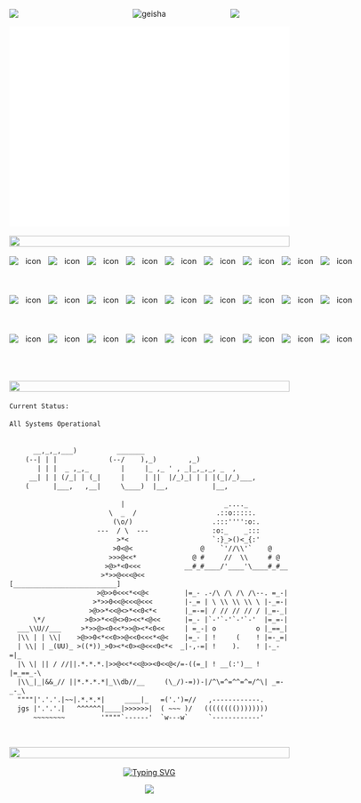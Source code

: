 <img align="left" src="https://user-images.githubusercontent.com/65187002/144930161-2f783401-8d27-4fdf-a2f7-cc0ba32f1f1f.gif" width="21%" style="display:inline;"><img align="right" src="https://user-images.githubusercontent.com/65187002/144930161-2f783401-8d27-4fdf-a2f7-cc0ba32f1f1f.gif" width="21%" style="display:inline;">

<p align="center">
  <img src="https://github.com/RexRowan/RexRowan/assets/4164511/5401aecb-60d5-4aa8-a85c-cd88dd125bd1" width="400" height="auto" alt="geisha" />
</p>

 <p align="center">
<img src="./assets/zh.svg" alt="Typing SVG" /></a>
</p>

<p align="center">
<img src="https://i.imgur.com/dBaSKWF.gif" height="20" width="100%">


<div align="center">  
<div style="display: flex; align-items: flex-start;"><img src="https://techstack-generator.vercel.app/js-icon.svg" alt="icon" width="70" height="70" /><img src="https://techstack-generator.vercel.app/ts-icon.svg" alt="icon" width="70" height="70" /><img src="https://techstack-generator.vercel.app/rescript-icon.svg" alt="icon" width="70" height="70" /><img src="https://techstack-generator.vercel.app/cpp-icon.svg" alt="icon" width="70" height="70" /><img src="https://techstack-generator.vercel.app/csharp-icon.svg" alt="icon" width="70" height="70" /><img src="https://techstack-generator.vercel.app/swift-icon.svg" alt="icon" width="70" height="70" /><img src="https://techstack-generator.vercel.app/react-icon.svg" alt="icon" width="70" height="70" /><img src="https://techstack-generator.vercel.app/redux-icon.svg" alt="icon" width="70" height="70" /><img src="https://techstack-generator.vercel.app/gatsby-icon.svg" alt="icon" width="70" height="70" /></div><div style="display: flex; align-items: flex-start;"><img src="https://techstack-generator.vercel.app/sass-icon.svg" alt="icon" width="70" height="70" /><img src="https://techstack-generator.vercel.app/storybook-icon.svg" alt="icon" width="70" height="70" /><img src="https://techstack-generator.vercel.app/webpack-icon.svg" alt="icon" width="70" height="70" /><img src="https://techstack-generator.vercel.app/eslint-icon.svg" alt="icon" width="70" height="70" /><img src="https://techstack-generator.vercel.app/prettier-icon.svg" alt="icon" width="70" height="70" /><img src="https://techstack-generator.vercel.app/jest-icon.svg" alt="icon" width="70" height="70" /><img src="https://techstack-generator.vercel.app/testinglibrary-icon.svg" alt="icon" width="70" height="70" /><img src="https://techstack-generator.vercel.app/python-icon.svg" alt="icon" width="70" height="70" /><img src="https://techstack-generator.vercel.app/django-icon.svg" alt="icon" width="70" height="70" /></div><div style="display: flex; align-items: flex-start;"><img src="https://techstack-generator.vercel.app/graphql-icon.svg" alt="icon" width="70" height="70" /><img src="https://techstack-generator.vercel.app/restapi-icon.svg" alt="icon" width="70" height="70" /><img src="https://techstack-generator.vercel.app/github-icon.svg" alt="icon" width="70" height="70" /><img src="https://techstack-generator.vercel.app/docker-icon.svg" alt="icon" width="70" height="70" /><img src="https://techstack-generator.vercel.app/kubernetes-icon.svg" alt="icon" width="70" height="70" /><img src="https://techstack-generator.vercel.app/aws-icon.svg" alt="icon" width="70" height="70" /><img src="https://techstack-generator.vercel.app/nginx-icon.svg" alt="icon" width="70" height="70" /><img src="https://techstack-generator.vercel.app/mysql-icon.svg" alt="icon" width="70" height="70" /><img src="https://techstack-generator.vercel.app/java-icon.svg" alt="icon" width="70" height="70" /></div>
</div>

<p align="center">
<img src="https://i.imgur.com/dBaSKWF.gif" height="20" width="100%">


```vim
Current Status:

All Systems Operational


      __,_,_,___)          _______
    (--| | |             (--/    ),_)        ,_)
       | | |  _ ,_,_        |     |_ ,_ ' , _|_,_,_, _  ,
     __| | | (/_| | (_|     |     | ||  |/_)_| | | |(_|/_)___,
    (      |___,   ,__|     \____)  |__,           |__,

                            |                         _...._
                         \  _  /                    .::o:::::.
                          (\o/)                    .:::'''':o:.
                      ---  / \  ---                :o:_    _:::
                           >*<                     `:}_>()<_{:'
                          >0<@<                 @    `'//\\'`    @
                         >>>@<<*              @ #     //  \\     # @
                        >@>*<0<<<           __#_#____/'____'\____#_#__
                       >*>>@<<<@<<         [__________________________]
                      >@>>0<<<*<<@<         |=_- .-/\ /\ /\ /\--. =_-|
                     >*>>0<<@<<<@<<<        |-_= | \ \\ \\ \\ \ |-_=-|
                    >@>>*<<@<>*<<0<*<       |_=-=| / // // // / |_=-_|
      \*/          >0>>*<<@<>0><<*<@<<      |=_- |`-'`-'`-'`-'  |=_=-|
  ___\\U//___     >*>>@><0<<*>>@><*<0<<     | =_-| o          o |_==_|
  |\\ | | \\|    >@>>0<*<<0>>@<<0<<<*<@<    |=_- | !     (    ! |=-_=|
  | \\| | _(UU)_ >((*))_>0><*<0><@<<<0<*<  _|-,-=| !    ).    ! |-_-=|_
  |\ \| || / //||.*.*.*.|>>@<<*<<@>><0<<@</=-((=_| ! __(:')__ ! |=_==_-\
  |\\_|_|&&_// ||*.*.*.*|_\\db//__     (\_/)-=))-|/^\=^=^^=^=/^\| _=-_-_\
  """"|'.'.'.|~~|.*.*.*|     ____|_   =('.')=//   ,------------.
  jgs |'.'.'.|   ^^^^^^|____|>>>>>>|  ( ~~~ )/   (((((((())))))))
      ~~~~~~~~         '""""`------'  `w---w`     `------------'



```

<p align="center">
<img src="https://i.imgur.com/dBaSKWF.gif" height="20" width="100%">

<p align="center">
  <a href="https://paypal.me/0xMeanMachineRex?country.x=GB&locale.x=en_GB">
    <img src="https://readme-typing-svg.demolab.com?font=Henny+Penny&size=40&pause=1000&color=F71A50&center=true&vCenter=true&random=false&width=435&height=60&lines=Click+Me" alt="Typing SVG" />
  </a>
</p>

 <p align="center">
  <img src="https://capsule-render.vercel.app/api?type=waving&color=gradient&height=80&section=footer"/>
</p>


